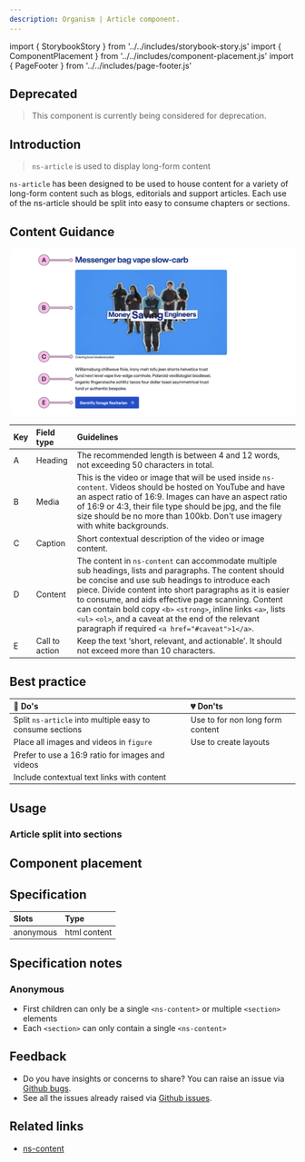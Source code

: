 ```yaml
---
description: Organism | Article component.
---
```


import { StorybookStory } from '../../includes/storybook-story.js'
import { ComponentPlacement } from '../../includes/component-placement.js'
import { PageFooter } from '../../includes/page-footer.js'

## Deprecated
> This component is currently being considered for deprecation.

## Introduction

> `ns-article` is used to display long-form content

`ns-article` has been designed to be used to house content for a variety of long-form content such as blogs, editorials and support articles. Each use of the ns-article should be split into easy to consume chapters or sections.

## Content Guidance

![Article - Content Guidance](images/ns-article/content-guidance-ns-article.webp)

| Key | Field type | Guidelines |
| :--- | :--- | :--- |
| A | Heading | The recommended length is between 4 and 12 words, not exceeding 50 characters in total.
| B | Media | This is the video or image that will be used inside `ns-content`. Videos should be hosted on YouTube and have an aspect ratio of 16:9. Images can have an aspect ratio of 16:9 or 4:3, their file type should be jpg, and the file size should be no more than 100kb. Don't use imagery with white backgrounds.
| C | Caption | Short contextual description of the video or image content.
| D | Content | The content in `ns-content` can accommodate multiple sub headings, lists and paragraphs. The content should be concise and use sub headings to introduce each piece. Divide content into short paragraphs as it is easier to consume, and aids effective page scanning. Content can contain bold copy `<b>` `<strong>`, inline links `<a>`, lists `<ul>` `<ol>`, and a caveat at the end of the relevant paragraph if required `<a href="#caveat">1</a>`. 
| E | Call to action | Keep the text ‘short, relevant, and actionable’. It should not exceed more than 10 characters.

## Best practice

| 💚 Do's | 💔 Don'ts |
| :--- | :--- |
| Split `ns-article` into multiple easy to consume sections | Use to for non long form content |
| Place all images and videos in `figure` | Use to create layouts |
| Prefer to use a 16:9 ratio for images and videos |  |
| Include contextual text links with content |  |


## Usage

<StorybookStory story="components-ns-article--standard"></StorybookStory>

### Article split into sections

<StorybookStory story="components-ns-article--sections"></StorybookStory>

## Component placement

<ComponentPlacement component="ns-article" parentComponents="ns-panel"></ComponentPlacement>

## Specification

| Slots | Type |
| :--- | :--- |
| anonymous | html content |

## Specification notes

### Anonymous

* First children can only be a single `<ns-content>` or multiple `<section>` elements
* Each `<section>` can only contain a single `<ns-content>`

## Feedback

* Do you have insights or concerns to share? You can raise an issue via [Github bugs](https://github.com/ConnectedHomes/nucleus/issues/new?assignees=&labels=Bug&template=a--bug-report.md&title=[bug]%20[ns-article]).
* See all the issues already raised via [Github issues](https://github.com/connectedHomes/nucleus/issues?utf8=%E2%9C%93&q=is%3Aopen+is%3Aissue+label%3ABug+[ns-article]).

<PageFooter></PageFooter>

## Related links

* [ns-content](components/ns-content.md)
